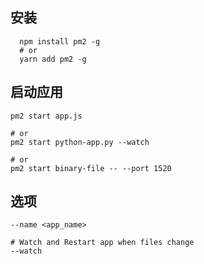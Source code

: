 


## 安装

```
  npm install pm2 -g
  # or
  yarn add pm2 -g
```


## 启动应用
```
pm2 start app.js

# or 
pm2 start python-app.py --watch

# or
pm2 start binary-file -- --port 1520
```


## 选项
```
--name <app_name>

# Watch and Restart app when files change
--watch 

```